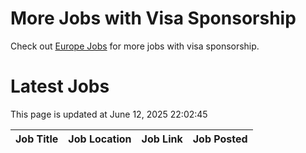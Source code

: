# More Jobs with Visa Sponsorship

Check out [Europe Jobs](https://github.com/sureshparimi/europejobs#latest-jobs) for more jobs with visa sponsorship.

# Latest Jobs

This page is updated at June 12, 2025 22:02:45

| Job Title | Job Location | Job Link | Job Posted |
| --- | --- | --- | --- |
